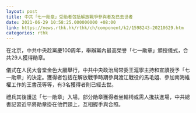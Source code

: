 ```yaml
---
layout: post
title: 中共「七一勛章」受勛者包括解放戰爭參與者及已去世者
date: 2021-06-29 10:58:25.000000000 +08:00
link: https://news.rthk.hk/rthk/ch/component/k2/1598243-20210629.htm
categories: rthk
---
```


在北京，中共中央趁黨慶100周年，舉辦黨內最高榮譽「七一勛章」頒授儀式，合共29人獲得勛章。

儀式在人民大會堂金色大廳舉行，中共中央政治局常委王滬寧主持和宣讀授予「七一勛章」的決定。獲得者包括在解放戰爭時期參與渡江戰役的馬毛姐、參加南海維權工作的王書茂等等，有3名獲得者則已經去世。

禮兵其後護送「七一勛章」入場，部分勛章獲得者坐輪椅或需人攙扶進場，中共總書記習近平將勛章掛在他們頸上，互相握手與合照。
